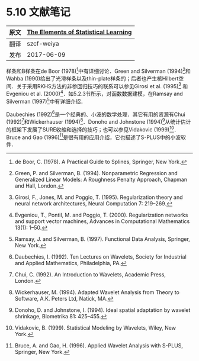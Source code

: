 # 5.10 文献笔记

| 原文   | [The Elements of Statistical Learning](https://esl.hohoweiya.xyz/book/The%20Elements%20of%20Statistical%20Learning.pdf) |
| ---- | ---------------------------------------- |
| 翻译   | szcf-weiya                               |
| 发布 | 2017-06-09 |

样条和B样条在de Boor (1978)[^1]中有详细讨论．Green and Silverman (1994)[^2]和Wahba (1990)给出了光滑样条以及thin-plate样条的；后者也产生核Hilbert空间．关于采用RKHS方法的非参回归技巧的联系可以参见Girosi et al. (1995)[^3] 和Evgeniou et al. (2000)[^4]．如5.2.3节所示，对函数数据建模，在Ramsay and Silverman (1997)[^5]中有详细介绍．

Daubechies (1992)[^6]是一个经典的、小波的数学处理．其它有用的资源有Chui (1992)[^7]和Wickerhauser (1994)[^8]．Donoho and Johnstone (1994)[^9]从统计估计的框架下发展了SURE收缩和选择的技巧；也可以参见Vidakovic (1999)[^10]．Bruce and Gao (1996)[^11]是很有用的应用介绍，它也描述了S-PLUS中的小波软件．


[^1]: de Boor, C. (1978). A Practical Guide to Splines, Springer, New York.
[^2]: Green, P. and Silverman, B. (1994). Nonparametric Regression and Generalized Linear Models: A Roughness Penalty Approach, Chapman and Hall, London.
[^3]: Girosi, F., Jones, M. and Poggio, T. (1995). Regularization theory and neural network architectures, Neural Computation 7: 219–269.
[^4]: Evgeniou, T., Pontil, M. and Poggio, T. (2000). Regularization networks and support vector machines, Advances in Computational Mathematics 13(1): 1–50.
[^5]: Ramsay, J. and Silverman, B. (1997). Functional Data Analysis, Springer, New York.
[^6]: Daubechies, I. (1992). Ten Lectures on Wavelets, Society for Industrial and Applied Mathematics, Philadelphia, PA.
[^7]: Chui, C. (1992). An Introduction to Wavelets, Academic Press, London.
[^8]: Wickerhauser, M. (1994). Adapted Wavelet Analysis from Theory to Software, A.K. Peters Ltd, Natick, MA.
[^9]: Donoho, D. and Johnstone, I. (1994). Ideal spatial adaptation by wavelet shrinkage, Biometrika 81: 425–455.
[^10]: Vidakovic, B. (1999). Statistical Modeling by Wavelets, Wiley, New York.
[^11]: Bruce, A. and Gao, H. (1996). Applied Wavelet Analysis with S-PLUS, Springer, New York.
